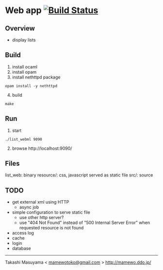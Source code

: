 Web app [![Build Status](https://travis-ci.org/mamewotoko/list_webml.svg?branch=master)](https://travis-ci.org/mamewotoko/list_webml)
=======
Overview
--------
* display lists

Build
-----
1. install ocaml
2. install opam
3. install nethttpd package
```
opam install -y nethttpd
```
4. build
```
make 
```

Run
---
1. start
```
./list_webml 9090
```
2. browse http://localhost:9090/

Files
-----
 list_web: binary
 resource/: css, javascript served as static file
 src/: source

TODO
----
* get external xml using HTTP
  * async job
* simple configuration to serve static file
  * use other http server?
  * use "404 Not Found" instead of "500 Internal Server Error"
    when requested resource is not found
* access log
* cache 
* login
* database

----
Takashi Masuyama < mamewotoko@gmail.com >
http://mamewo.ddo.jp/

